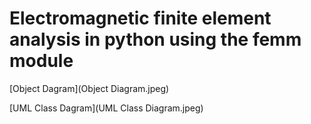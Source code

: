 # Electromagnetic finite element analysis in python using the femm module

[Object Dagram](Object Diagram.jpeg)

[UML Class Dagram](UML Class Diagram.jpeg)

